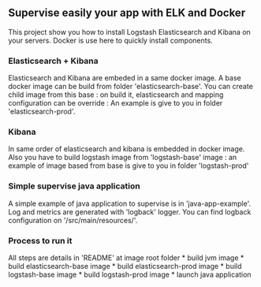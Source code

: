 ## Supervise easily your app with ELK and Docker

This project show you how to install Logstash Elasticsearch and Kibana on your servers. Docker is use here to quickly install components.

### Elasticsearch + Kibana

Elasticsearch and Kibana are embeded in a same docker image. A base docker image can be build from folder 'elasticsearch-base'.
You can create child image from this base : on build it, elasticsearch and mapping configuration can be override : An example is give to you in folder 'elasticsearch-prod'.


### Kibana

In same order of elasticsearch and kibana is embedded in docker image. Also you have to build logstash image from 'logstash-base' image : an example of image based from base is give to you in folder 'logstash-prod'

### Simple supervise java application

A simple example of java application to supervise is in 'java-app-example'. Log and metrics are generated with 'logback' logger. You can find logback configuration on '/src/main/resources/'.

### Process to run it

All steps are details in 'README' at image root folder
    * build jvm image
    * build elasticsearch-base image
    * build elasticsearch-prod image
    * build logstash-base image
    * build logstash-prod image
    * launch java application